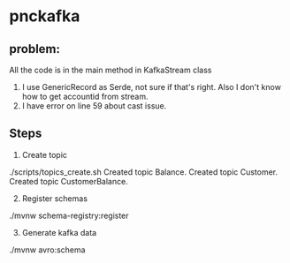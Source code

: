 # pnckafka
## problem:
All the code is in the main method in KafkaStream class
1. I use GenericRecord as Serde, not sure if that's right. Also I don't know how to get accountid from stream.
2. I have error on line 59 about cast issue.


## Steps

1. Create topic

./scripts/topics_create.sh
   Created topic Balance.
   Created topic Customer.
   Created topic CustomerBalance.

2. Register schemas

./mvnw schema-registry:register

3. Generate kafka data

./mvnw avro:schema
